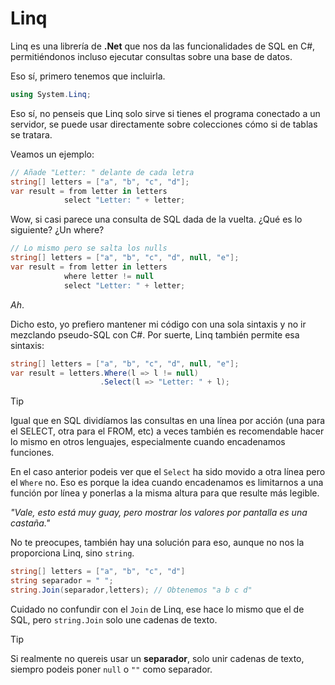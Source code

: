 # Linq

Linq es una librería de **.Net** que nos da las funcionalidades de SQL en C#, permitiéndonos incluso ejecutar consultas sobre una base de datos.

Eso sí, primero tenemos que incluirla.

```cs
using System.Linq;
```

Eso sí, no penseis que Linq solo sirve si tienes el programa conectado a un servidor, se puede usar directamente sobre colecciones cómo si de tablas se tratara.

Veamos un ejemplo:

```cs
// Añade "Letter: " delante de cada letra
string[] letters = ["a", "b", "c", "d"];
var result = from letter in letters
            select "Letter: " + letter;
```

Wow, si casi parece una consulta de SQL dada de la vuelta. ¿Qué es lo siguiente? ¿Un where?

```cs
// Lo mismo pero se salta los nulls
string[] letters = ["a", "b", "c", "d", null, "e"];
var result = from letter in letters
            where letter != null
            select "Letter: " + letter;
```

*Ah*.

Dicho esto, yo prefiero mantener mi código con una sola sintaxis y no ir mezclando pseudo-SQL con C#. Por suerte, Linq también permite esa sintaxis:

```cs
string[] letters = ["a", "b", "c", "d", null, "e"];
var result = letters.Where(l => l != null)
                    .Select(l => "Letter: " + l);
```

> [!tip]
> Igual que en SQL dividíamos las consultas en una línea por acción (una para el SELECT, otra para el FROM, etc) a veces también es recomendable hacer lo mismo en otros lenguajes, especialmente cuando encadenamos funciones.
>
> En el caso anterior podeis ver que el `Select` ha sido movido a otra línea pero el `Where` no. Eso es porque la idea cuando encadenamos es limitarnos a una función por línea y ponerlas a la misma altura para que resulte más legible.


*"Vale, esto está muy guay, pero mostrar los valores por pantalla es una castaña."* 

No te preocupes, también hay una solución para eso, aunque no nos la proporciona Linq, sino `string`.

```cs
string[] letters = ["a", "b", "c", "d"]
string separador = " ";
string.Join(separador,letters); // Obtenemos "a b c d"
```

Cuidado no confundir con el `Join` de Linq, ese hace lo mismo que el de SQL, pero `string.Join` solo une cadenas de texto.

> [!tip]
> Si realmente no quereis usar un **separador**, solo unir cadenas de texto, siempro podeis poner `null` o `""` como separador.